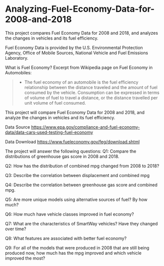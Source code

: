 # Analyzing-Fuel-Economy-Data-for-2008-and-2018

This project compares Fuel Economy Data for 2008 and 2018, and analyzes the changes in vehicles and its fuel efficiency.

Fuel Economy Data is provided by the U.S. Environmental Protection Agency, Office of Mobile Sources, National Vehicle and Fuel Emissions Laboratory.

What is Fuel Economy? Excerpt from Wikipedia page on Fuel Economy in Automobiles:
>- The fuel economy of an automobile is the fuel efficiency relationship between the distance traveled and the amount of fuel consumed by the vehicle. Consumption can be expressed in terms of volume of fuel to travel a distance, or the distance travelled per unit volume of fuel consumed.

This project will compare Fuel Economy Data for 2008 and 2018, and analyze the changes in vehicles and its fuel efficiency.

Data Source
https://www.epa.gov/compliance-and-fuel-economy-data/data-cars-used-testing-fuel-economy

Data Download
https://www.fueleconomy.gov/feg/download.shtml

The project will answer the following questions:
Q1: Compare the distributions of greenhouse gas score in 2008 and 2018.

Q2: How has the distribution of combined mpg changed from 2008 to 2018?

Q3: Describe the correlation between displacement and combined mpg

Q4: Describe the correlation between greenhouse gas score and combined mpg.

Q5: Are more unique models using alternative sources of fuel? By how much?

Q6: How much have vehicle classes improved in fuel economy?

Q7: What are the characteristics of SmartWay vehicles? Have they changed over time?

Q8: What features are associated with better fuel economy?

Q9: For all of the models that were produced in 2008 that are still being produced now, how much has the mpg improved and which vehicle improved the most?
